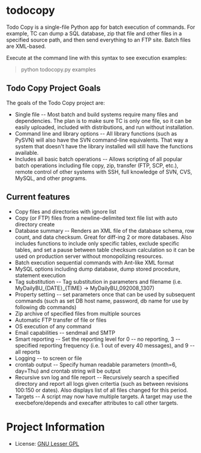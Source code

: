 # todocopy

Todo Copy is a single-file Python app for batch execution of commands. For example, TC can dump a SQL database, zip that file and other files in a specified source path, and then send everything to an FTP site. Batch files are XML-based.

Execute at the command line with this syntax to see execution examples:

> python todocopy.py examples

## Todo Copy Project Goals

The goals of the Todo Copy project are:

*   Single file -- Most batch and build systems require many files and dependencies. The plan is to make sure TC is only one file, so it can be easily uploaded, included with distributions, and run without installation.
*   Command line and library options -- All library functions (such as PySVN) will also have the SVN command-line equivalents. That way a system that doesn't have the library installed will still have the functions available.
*   Includes all basic batch operations -- Allows scripting of all popular batch operations including file copy, zip, transfer (FTP, SCP, etc.), remote control of other systems with SSH, full knowledge of SVN, CVS, MySQL, and other programs.

## Current features

*   Copy files and directories with ignore list
*   Copy (or FTP) files from a newline-delimited text file list with auto directory create
*   Database summary -- Renders an XML file of the database schema, row count, and data checksum. Great for diff-ing 2 or more databases. Also includes functions to include only specific tables, exclude specific tables, and set a pause between table checksum calculation so it can be used on production server without monopolizing resources.
*   Batch execution sequential commands with Ant-like XML format
*   MySQL options including dump database, dump stored procedure, statement execution
*   Tag substitution -- Tag substitution in parameters and filename (i.e. MyDailyBU_{DATE}_{TIME} -> MyDailyBU_092008_1307)
*   Property setting -- set parameters once that can be used by subsequent commands (such as set DB host name, password, db name for use by following db commands)
*   Zip archive of specified files from multiple sources
*   Automatic FTP transfer of file or files
*   OS execution of any command
*   Email capabilities -- sendmail and SMTP
*   Smart reporting -- Set the reporting level for 0 -- no reporting, 3 -- specified reporting frequency (i.e. 1 out of every 40 messages), and 9 -- all reports
*   Logging -- to screen or file
*   crontab output -- Specify human readable parameters (month=6, day=Thu) and crontab string will be output
*   Recursive svn log and file report -- Recursively search a specified directory and report all logs given critertia (such as between revisions 100:150 or dates). Also displays list of all files changed for this period.
*   Targets -- A script may now have multiple targets. A target may use the execbefore/depends and execafter attributes to call other targets.


# Project Information

*   License: [GNU Lesser GPL](http://www.gnu.org/licenses/lgpl.html)

